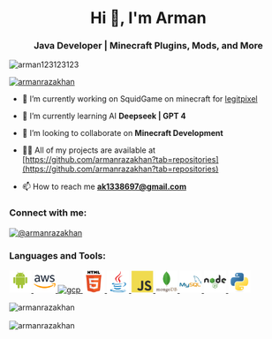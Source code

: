 <h1 align="center">Hi 👋, I'm Arman</h1>
<h3 align="center">Java Developer | Minecraft Plugins, Mods, and More</h3>

<p align="left"> <img src="https://komarev.com/ghpvc/?username=armanrazakhan&label=Profile%20views&color=0e75b6&style=flat" alt="arman123123123" /> </p>

<p align="left"> <a href="https://github.com/ryo-ma/github-profile-trophy"><img src="https://github-profile-trophy.vercel.app/?username=armanrazakhan" alt="armanrazakhan" /></a> </p>

- 🔭 I’m currently working on SquidGame on minecraft for [legitpixel](https://discord.gg/legitpixel)

- 🌱 I’m currently learning AI **Deepseek | GPT 4**

- 👯 I’m looking to collaborate on **Minecraft Development**

- 👨‍💻 All of my projects are available at [https://github.com/armanrazakhan?tab=repositories](https://github.com/armanrazakhan?tab=repositories)

- 📫 How to reach me **ak1338697@gmail.com**

<h3 align="left">Connect with me:</h3>
<p align="left">
<a href="https://discord.gg/@armanrazakhan" target="blank"><img align="center" src="https://raw.githubusercontent.com/rahuldkjain/github-profile-readme-generator/master/src/images/icons/Social/discord.svg" alt="@armanrazakhan" height="30" width="40" /></a>
</p>

<h3 align="left">Languages and Tools:</h3>
<p align="left"> <a href="https://developer.android.com" target="_blank" rel="noreferrer"> <img src="https://raw.githubusercontent.com/devicons/devicon/master/icons/android/android-original-wordmark.svg" alt="android" width="40" height="40"/> </a> <a href="https://aws.amazon.com" target="_blank" rel="noreferrer"> <img src="https://raw.githubusercontent.com/devicons/devicon/master/icons/amazonwebservices/amazonwebservices-original-wordmark.svg" alt="aws" width="40" height="40"/> </a> <a href="https://cloud.google.com" target="_blank" rel="noreferrer"> <img src="https://www.vectorlogo.zone/logos/google_cloud/google_cloud-icon.svg" alt="gcp" width="40" height="40"/> </a> <a href="https://www.w3.org/html/" target="_blank" rel="noreferrer"> <img src="https://raw.githubusercontent.com/devicons/devicon/master/icons/html5/html5-original-wordmark.svg" alt="html5" width="40" height="40"/> </a> <a href="https://www.java.com" target="_blank" rel="noreferrer"> <img src="https://raw.githubusercontent.com/devicons/devicon/master/icons/java/java-original.svg" alt="java" width="40" height="40"/> </a> <a href="https://developer.mozilla.org/en-US/docs/Web/JavaScript" target="_blank" rel="noreferrer"> <img src="https://raw.githubusercontent.com/devicons/devicon/master/icons/javascript/javascript-original.svg" alt="javascript" width="40" height="40"/> </a> <a href="https://www.mongodb.com/" target="_blank" rel="noreferrer"> <img src="https://raw.githubusercontent.com/devicons/devicon/master/icons/mongodb/mongodb-original-wordmark.svg" alt="mongodb" width="40" height="40"/> </a> <a href="https://www.mysql.com/" target="_blank" rel="noreferrer"> <img src="https://raw.githubusercontent.com/devicons/devicon/master/icons/mysql/mysql-original-wordmark.svg" alt="mysql" width="40" height="40"/> </a> <a href="https://nodejs.org" target="_blank" rel="noreferrer"> <img src="https://raw.githubusercontent.com/devicons/devicon/master/icons/nodejs/nodejs-original-wordmark.svg" alt="nodejs" width="40" height="40"/> </a> <a href="https://www.python.org" target="_blank" rel="noreferrer"> <img src="https://raw.githubusercontent.com/devicons/devicon/master/icons/python/python-original.svg" alt="python" width="40" height="40"/> </a> </p>

<p><img align="center" src="https://github-readme-stats.vercel.app/api/top-langs?username=armanrazakhan&show_icons=true&locale=en&layout=compact" alt="armanrazakhan" /></p>

<p><img align="center" src="https://github-readme-streak-stats.herokuapp.com/?user=armanrazakhan&" alt="armanrazakhan" /></p>

